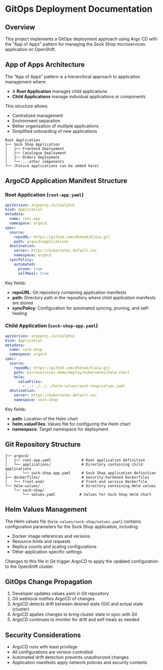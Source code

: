 # GitOps Deployment Documentation

## Overview

This project implements a GitOps deployment approach using Argo CD with the "App of Apps" pattern for managing the Sock Shop microservices application on OpenShift.

## App of Apps Architecture

The "App of Apps" pattern is a hierarchical approach to application management where:

- A **Root Application** manages child applications
- **Child Applications** manage individual applications or components

This structure allows:
- Centralized management
- Environment separation
- Better organization of multiple applications
- Simplified onboarding of new applications

```
Root Application
├── Sock Shop Application
│   ├── Frontend Deployment
│   ├── Catalogue Deployment
│   ├── Orders Deployment
│   └── ...other components
└── (Future applications can be added here)
```

## ArgoCD Application Manifest Structure

### Root Application (`root-app.yaml`)

```yaml
apiVersion: argoproj.io/v1alpha1
kind: Application
metadata:
  name: root-app
  namespace: argocd
spec:
  source:
    repoURL: https://github.com/dhenob/kloia.git
    path: argocd/applications
  destination:
    server: https://kubernetes.default.svc
    namespace: argocd
  syncPolicy:
    automated:
      prune: true
      selfHeal: true
```

Key fields:
- **repoURL**: Git repository containing application manifests
- **path**: Directory path in the repository where child application manifests are stored
- **syncPolicy**: Configuration for automated syncing, pruning, and self-healing

### Child Application (`sock-shop-app.yaml`)

```yaml
apiVersion: argoproj.io/v1alpha1
kind: Application
metadata:
  name: sock-shop
  namespace: argocd
spec:
  source:
    repoURL: https://github.com/dhenob/kloia.git
    path: microservices-demo/deploy/kubernetes/helm-chart
    helm:
      valueFiles:
        - ../../../../helm-values/sock-shop/values.yaml
  destination:
    server: https://kubernetes.default.svc
    namespace: sock-shop
```

Key fields:
- **path**: Location of the Helm chart
- **helm.valueFiles**: Values file for configuring the Helm chart
- **namespace**: Target namespace for deployment

## Git Repository Structure

```
├── argocd/
│   ├── root-app.yaml              # Root application definition
│   └── applications/              # Directory containing child applications
│       └── sock-shop-app.yaml     # Sock Shop application definition
├── dockerfiles/                   # Security-hardened Dockerfiles
│   └── front-end/                 # Front-end service Dockerfile
└── helm-values/                   # Directory containing Helm values
    └── sock-shop/
        └── values.yaml           # Values for Sock Shop Helm chart
```

## Helm Values Management

The Helm values file (`helm-values/sock-shop/values.yaml`) contains configuration parameters for the Sock Shop application, including:

- Docker image references and versions
- Resource limits and requests
- Replica counts and scaling configurations
- Other application-specific settings

Changes to this file in Git trigger ArgoCD to apply the updated configuration to the OpenShift cluster.

## GitOps Change Propagation

1. Developer updates values.yaml in Git repository
2. Git webhook notifies ArgoCD of changes
3. ArgoCD detects drift between desired state (Git) and actual state (cluster)
4. ArgoCD applies changes to bring cluster state in sync with Git
5. ArgoCD continues to monitor for drift and self-heals as needed

## Security Considerations

- ArgoCD runs with least privilege
- All configurations are version controlled
- Automated drift detection prevents unauthorized changes
- Application manifests apply network policies and security contexts 
